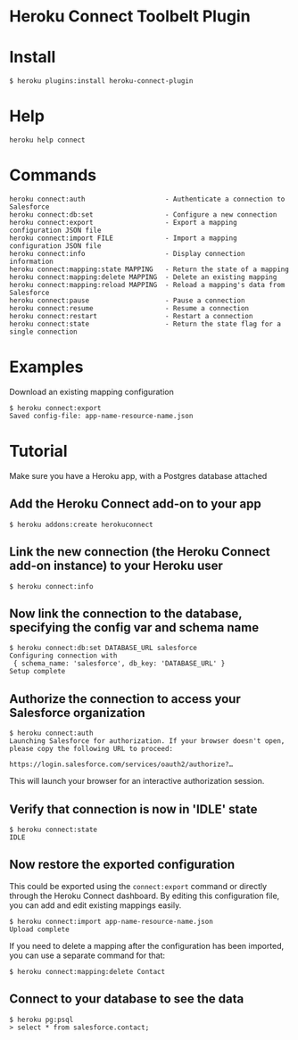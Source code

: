 Heroku Connect Toolbelt Plugin
==================

# Install

    $ heroku plugins:install heroku-connect-plugin


# Help  

    heroku help connect 

# Commands

    heroku connect:auth                    - Authenticate a connection to Salesforce
    heroku connect:db:set                  - Configure a new connection
    heroku connect:export                  - Export a mapping configuration JSON file
    heroku connect:import FILE             - Import a mapping configuration JSON file
    heroku connect:info                    - Display connection information 
    heroku connect:mapping:state MAPPING   - Return the state of a mapping
    heroku connect:mapping:delete MAPPING  - Delete an existing mapping
    heroku connect:mapping:reload MAPPING  - Reload a mapping's data from Salesforce
    heroku connect:pause                   - Pause a connection
    heroku connect:resume                  - Resume a connection
    heroku connect:restart                 - Restart a connection
    heroku connect:state                   - Return the state flag for a single connection

# Examples

Download an existing mapping configuration

    $ heroku connect:export
    Saved config-file: app-name-resource-name.json

# Tutorial

Make sure you have a Heroku app, with a Postgres database attached

## Add the Heroku Connect add-on to your app

    $ heroku addons:create herokuconnect

## Link the new connection (the Heroku Connect add-on instance) to your Heroku user

    $ heroku connect:info

## Now link the connection to the database, specifying the config var and schema name

    $ heroku connect:db:set DATABASE_URL salesforce
    Configuring connection with
     { schema_name: 'salesforce', db_key: 'DATABASE_URL' }
    Setup complete

## Authorize the connection to access your Salesforce organization

    $ heroku connect:auth
    Launching Salesforce for authorization. If your browser doesn't open, please copy the following URL to proceed:

    https://login.salesforce.com/services/oauth2/authorize?…

This will launch your browser for an interactive authorization session.

## Verify that connection is now in 'IDLE' state

    $ heroku connect:state
    IDLE

## Now restore the exported configuration

This could be exported using the `connect:export` command or directly through the Heroku Connect dashboard. By editing this configuration file, you can add and edit existing mappings easily.

    $ heroku connect:import app-name-resource-name.json
    Upload complete

If you need to delete a mapping after the configuration has been imported, you can use a separate command for that:

    $ heroku connect:mapping:delete Contact

## Connect to your database to see the data

    $ heroku pg:psql
    > select * from salesforce.contact;


